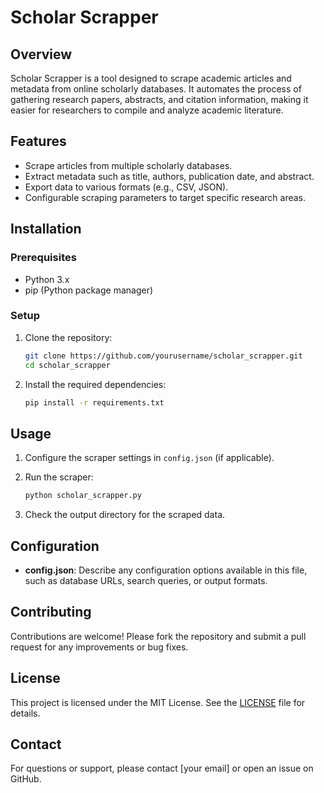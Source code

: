 # Scholar Scrapper

## Overview

Scholar Scrapper is a tool designed to scrape academic articles and metadata from online scholarly databases. It automates the process of gathering research papers, abstracts, and citation information, making it easier for researchers to compile and analyze academic literature.

## Features

- Scrape articles from multiple scholarly databases.
- Extract metadata such as title, authors, publication date, and abstract.
- Export data to various formats (e.g., CSV, JSON).
- Configurable scraping parameters to target specific research areas.

## Installation

### Prerequisites

- Python 3.x
- pip (Python package manager)

### Setup

1. Clone the repository:

   ```bash
   git clone https://github.com/yourusername/scholar_scrapper.git
   cd scholar_scrapper
   ```

2. Install the required dependencies:

   ```bash
   pip install -r requirements.txt
   ```

## Usage

1. Configure the scraper settings in `config.json` (if applicable).

2. Run the scraper:

   ```bash
   python scholar_scrapper.py
   ```

3. Check the output directory for the scraped data.

## Configuration

- **config.json**: Describe any configuration options available in this file, such as database URLs, search queries, or output formats.

## Contributing

Contributions are welcome! Please fork the repository and submit a pull request for any improvements or bug fixes.

## License

This project is licensed under the MIT License. See the [LICENSE](LICENSE) file for details.

## Contact

For questions or support, please contact [your email] or open an issue on GitHub.